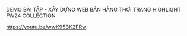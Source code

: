 DEMO BÀI TẬP - XÂY DỰNG WEB BÁN HÀNG THỜI TRANG HIGHLIGHT FW24 COLLECTION 

https://youtu.be/wwK95BK2FRw
